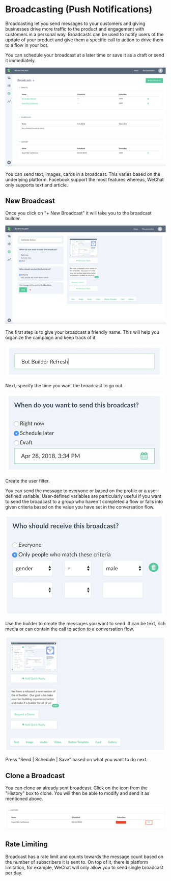 # Broadcasting (Push Notifications)

Broadcasting let you send messages to your customers and giving businesses drive more traffic to the product and engagement with customers in a personal way. Broadcasts can be used to notify users of the update of your product and give them a specific call to action to drive them to a flow in your bot.


You can schedule your broadcast at a later time or save it as a draft or send it immediately.

![](broadcasting.png)


You can send text, images, cards in a broadcast. This varies based on the underlying platform. Facebook support the most features whereas, WeChat only supports text and article.

## New Broadcast

Once you click on "+ New Broadcast" it will take you to the broadcast builder. 

![](broadcast-detail.png)


The first step is to give your broadcast a friendly name. This will help you organize the campaign and keep track of it.


![](broadcast-name.png)


Next, specify the time you want the broadcast to go out.

![](schedule-broadcast.png)


Create the user filter. 

You can send the message to everyone or based on the profile or a user-defined variable. User-defined variables are particularly useful if you want to send the broadcast to a group who haven't completed a flow or falls into given criteria based on the value you have set in the conversation flow.

![](broadcast-filter.png)


Use the builder to create the messages you want to send. It can be text, rich media or can contain the call to action to a conversation flow.

![](broadcast-builder.png)


Press "Send | Schedule | Save" based on what you want to do next.


## Clone a Broadcast

You can clone an already sent broadcast. Click on the icon from the "History" box to clone. You will then be able to modify and send it as mentioned above.

![](clone-broadcast.png)

## Rate Limiting

Broadcast has a rate limit and counts towards the message count based on the number of subscribers it is sent to. On top of it, there is platform limitation, for example, WeChat will only allow you to send single broadcast per day.

